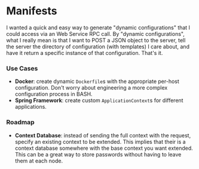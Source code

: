 # Manifests

I wanted a quick and easy way to generate "dynamic configurations" that I could access via an Web Service RPC call.  By "dynamic configurations", what I really mean is that I want to POST a JSON object to the server, tell the server the directory of configuration (with templates) I care about, and have it return a specific instance of that configuration.  That's it.

### Use Cases

-  **Docker**:  create dynamic `Dockerfile`s with the appropriate per-host configuration.  Don't worry about engineering a more complex configuration process in BASH.
-  **Spring Framework**:  create custom `ApplicationContext`s for different applications.

### Roadmap

-  **Context Database**:  instead of sending the full context with the request, specify an existing context to be extended.  This implies that their is a context database somewhere with the base context you want extended.  This can be a great way to store passwords without having to leave them at each node.